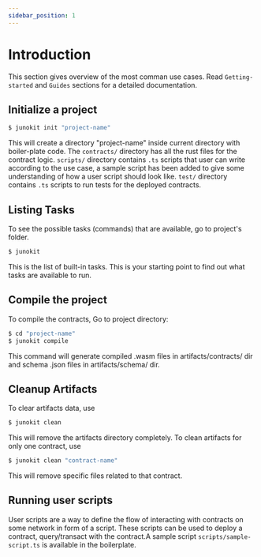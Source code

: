 ```yaml
---
sidebar_position: 1
---
```


# Introduction

This section gives overview of the most comman use cases. Read `Getting-started` and `Guides` sections for a detailed documentation.

## Initialize a project

```bash
$ junokit init "project-name"
```

This will create a directory "project-name" inside current directory with boiler-plate code. The `contracts/` directory has all the rust files for the contract logic. `scripts/` directory contains  `.ts` scripts that user can write according to the use case, a sample script has been added to give some understanding of how a user script should look like. `test/` directory contains `.ts` scripts to run tests for the deployed contracts.

## Listing Tasks

To see the possible tasks (commands) that are available, go to project's folder. 

```bash
$ junokit
``` 

This is the list of built-in tasks. This is your starting point to find out what tasks are available to run.

## Compile the project

To compile the contracts, Go to project directory:

```bash
$ cd "project-name"
$ junokit compile
```

This command will generate compiled .wasm files in artifacts/contracts/ dir and schema .json files in artifacts/schema/ dir.

## Cleanup Artifacts

To clear artifacts data, use

```bash
$ junokit clean
``` 
This will remove the artifacts directory completely. To clean artifacts for only one contract, use

```bash
$ junokit clean "contract-name"
``` 
This will remove specific files related to that contract.


## Running user scripts

User scripts are a way to define the flow of interacting with contracts on some network in form of a script. These scripts can be used to deploy a contract, query/transact with the contract.A sample script `scripts/sample-script.ts` is available in the boilerplate.

